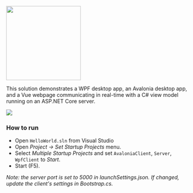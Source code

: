 <p ><img width="200px" src="http://dotnetify.net/content/images/dotnetify-logo.png"></p>

This solution demonstrates a WPF desktop app, an Avalonia desktop app, and a Vue webpage communicating in real-time with a C# view model running on an ASP.NET Core server.

<img src="https://github.com/dsuryd/dotNetify/blob/master/Demo/DotNetClient/screenshot.gif" />

### How to run

- Open `HelloWorld.sln` from Visual Studio
- Open _Project -> Set Startup Projects_ menu.
- Select _Multiple Startup Projects_ and set `AvaloniaClient`, `Server`, `WpfClient` to _Start_.
- Start (F5).

_Note: the server port is set to 5000 in launchSettings.json.  If changed, update the client's settings in Bootstrap.cs._
